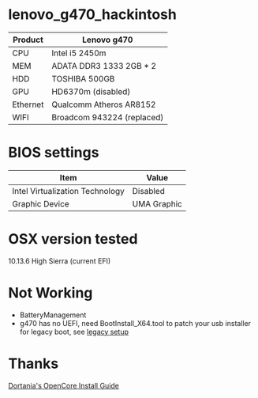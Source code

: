 # lenovo_g470_hackintosh

| Product | Lenovo g470 |
| - | - |
| CPU | Intel i5 2450m |
| MEM | ADATA DDR3 1333 2GB * 2 |
| HDD | TOSHIBA 500GB |
| GPU | HD6370m (disabled) |
| Ethernet | Qualcomm Atheros AR8152 |
| WIFI | Broadcom 943224 (replaced) |

# BIOS settings
| Item | Value |
| - | - |
| Intel Virtualization Technology | Disabled |
| Graphic Device | UMA Graphic|


# OSX version tested
10.13.6 High Sierra (current EFI)

# Not Working
* BatteryManagement
* g470 has no UEFI, need BootInstall_X64.tool to patch your usb installer for legacy boot, see [legacy setup](https://dortania.github.io/OpenCore-Install-Guide/installer-guide/mac-install.html#legacy-setup)

# Thanks
[Dortania's OpenCore Install Guide](https://dortania.github.io/OpenCore-Install-Guide/)
